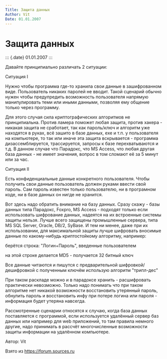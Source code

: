```yaml
---
Title: Защита данных
Author: Vit
Date: 01.01.2007
---
```



Защита данных
=============

::: {.date}
01.01.2007
:::

Давайте принципиально различать 2 ситуации:

Ситуация I

Нужно чтобы программа где-то хранила свои данные в зашифрованном виде.
Пользователь никаких паролей не вводит. Такой сценарий обычно нужен
чтобы предупредить возможность пользователя напрямую манипулировать теми
или иными данными, позволяя ему общение только через программу.

Для этого случая сила криптографических алгоритмов не принципиальна.
Против ламера поможет любая защита, против хакера - никакая защита не
сработает, так как пароль/ключ и алгоритм уже находятся в руках, всё
зашито в базе данных, exe и т.п. у пользователя на компьютере, то так
или иначе эта защита вскрывается - программа дизассемблируется,
трассируется, запросы к базе перехватываются и т.д. В данном случае что
Парадокс, что MS Access, что любая другая база данных - не имеет
значения, вопрос в том сломают её за 5 минут или за час.

Ситуация II

Есть конфиденциальные данные конкретного пользователя. Чтобы получить
свои данные пользователь должен руками ввести свой пароль. Сам пароль
известен только пользователю, ни в програмном коде, ни в базе данных он
нигде не хранится.

Вот здесь надо обратить внимание на базу данных. Сразу скажу - базы
данных типа Парадокс, Foxpro, MS Access - подходят только если
использовать шифрование данных, надеятся на их встроенные системы защиты
нельзя. Лучше всего защищены промышленные сервера, типа MS SQL Server,
Oracle, DB/2, SyBase. И тем ни менее, даже при их использовании, для
максимальной защиты лучше шифровать вносимые данные по какому-нибудь
криптостойкому алгоритму, например:

берётся строка: \"Логин+Пароль\", введенные пользователем

на этой строке делается MD5 - получается 32 битный ключ

Все данные читаются и пишутся с предварительной шифровкой/дешифровкой с
полученным ключём использую алгоритм \"трипл-дес\"

При таком раскладе можно и в парадоксе хранить - расшифровать
практически невозможно. Только надо понимать что при таком алгоритме нет
никакой возможности восстановить утерянный пароль, обнулить пароль и
восстановить инфу при потере логина или пароля - информация будет
утеряна навсегда.

Рассмотренные сценарии относятся к случаю, когда база данных
поставляется с программой, если используется удалённый сервер баз данных
или например для web приложений, то там правила немного другие, надо
принимать в рассчёт многочисленные возможности защиты информации на
удалённом компьютере.

Автор: Vit

Взято из <https://forum.sources.ru>
